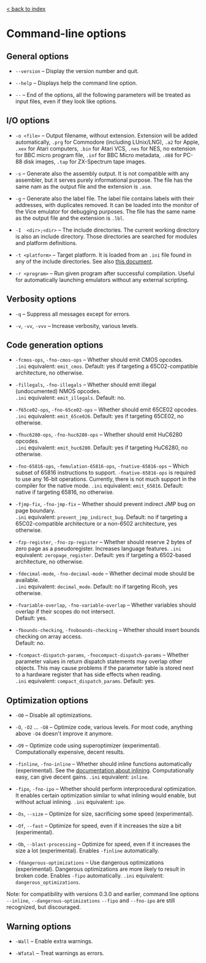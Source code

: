 [< back to index](../index.md)

# Command-line options

## General options

* `--version` – Display the version number and quit.

* `--help` – Displays help the command line option.

* `--` – End of the options, all the following parameters will be treated as input files, even if they look like options.

## I/O options

*  `-o <file>` – Output filename, without extension.
Extension will be added automatically,
`.prg` for Commodore (including LUnix/LNG),
`.a2` for Apple,
`.xex` for Atari computers,
`.bin` for Atari VCS,
`.nes` for NES,
no extension for BBC micro program file,
`.inf` for BBC Micro metadata,
`.d88` for PC-88 disk images,
`.tap` for ZX-Spectrum tape images.

* `-s` – Generate also the assembly output. It is not compatible with any assembler, but it serves purely informational purpose. The file has the same nam as the output file and the extension is `.asm`.

* `-g` – Generate also the label file. The label file contains labels with their addresses, with duplicates removed. It can be loaded into the monitor of the Vice emulator for debugging purposes. The file has the same name as the output file and the extension is `.lbl`.

* `-I  <dir>;<dir>` – The include directories. The current working directory is also an include directory. Those directories are searched for modules and platform definitions.
 
* `-t <platform>` – Target platform. It is loaded from an `.ini` file found in any of the include directories. See also [this document](target-platforms.md).

* `-r <program>` – Run given program after successful compilation. Useful for automatically launching emulators without any external scripting.


## Verbosity options

 * `-q` – Suppress all messages except for errors.

* `-v`, `-vv`, `-vvv` – Increase verbosity, various levels.

## Code generation options

* `-fcmos-ops`, `-fno-cmos-ops` – Whether should emit CMOS opcodes.  
`.ini` equivalent: `emit_cmos`.
Default: yes if targeting a 65C02-compatible architecture, no otherwise.

* `-fillegals`, `-fno-illegals` – Whether should emit illegal (undocumented) NMOS opcodes.  
`.ini` equivalent: `emit_illegals`.
Default: no.

* `-f65ce02-ops`, `-fno-65ce02-ops` – Whether should emit 65CE02 opcodes.  
`.ini` equivalent: `emit_65ce026`. 
Default: yes if targeting 65CE02, no otherwise.

* `-fhuc6280-ops`, `-fno-huc6280-ops` – Whether should emit HuC6280 opcodes.  
`.ini` equivalent: `emit_huc6280`. 
Default: yes if targeting HuC6280, no otherwise.

* `-fno-65816-ops`, `-femulation-65816-ops`, `-fnative-65816-ops` – Which subset of 65816 instructions to support. 
`-fnative-65816-ops` is required to use any 16-bit operations. 
Currently, there is not much support in the compiler for the native mode.
`.ini` equivalent: `emit_65816`. 
Default: native if targeting 65816, no otherwise.

* `-fjmp-fix`, `-fno-jmp-fix` – Whether should prevent indirect JMP bug on page boundary.  
`.ini` equivalent: `prevent_jmp_indirect_bug`.
Default: no if targeting a 65C02-compatible architecture or a non-6502 architecture, yes otherwise.

* `-fzp-register`, `-fno-zp-register` – Whether should reserve 2 bytes of zero page as a pseudoregister.
Increases language features. 
`.ini` equivalent: `zeropage_register`.
Default: yes if targeting a 6502-based architecture, no otherwise.
                    
* `-fdecimal-mode`, `-fno-decimal-mode` – Whether decimal mode should be available.  
`.ini` equivalent: `decimal_mode`.
Default: no if targeting Ricoh, yes otherwise.

* `-fvariable-overlap`, `-fno-variable-overlap` – Whether variables should overlap if their scopes do not intersect.  
Default: yes.

* `-fbounds-checking`, `-fnobounds-checking` – Whether should insert bounds checking on array access.  
Default: no.

* `-fcompact-dispatch-params`, `-fnocompact-dispatch-params` – 
Whether parameter values in return dispatch statements may overlap other objects. 
This may cause problems if the parameter table is stored next to a hardware register that has side effects when reading.  
`.ini` equivalent: `compact_dispatch_params`. Default: yes.

## Optimization options

* `-O0` – Disable all optimizations.

* `-O`, `-O2` ... `-O8` – Optimize code, various levels. For most code, anything above `-O4` doesn't improve it anymore. 

* `-O9` – Optimize code using superoptimizer (experimental). Computationally expensive, decent results.

* `-finline`, `-fno-inline` – Whether should inline functions automatically (experimental).
See the [documentation about inlining](../abi/inlining.md). Computationally easy, can give decent gains.
`.ini` equivalent: `inline`.

* `-fipo`, `-fno-ipo` – Whether should perform interprocedural optimization.
It enables certain optimization similar to what inlining would enable, but without actual inlining.
`.ini` equivalent: `ipo`.

* `-Os`, `--size` – Optimize for size, sacrificing some speed (experimental).

* `-Of`, `--fast` – Optimize for speed, even if it increases the size a bit (experimental).

* `-Ob`, `--blast-processing` – Optimize for speed, even if it increases the size a lot (experimental).
Enables `-finline` automatically. 

* `-fdangerous-optimizations` – Use dangerous optimizations (experimental).
Dangerous optimizations are more likely to result in broken code.
Enables `-fipo` automatically.
`.ini` equivalent: `dangerous_optimizations`. 

Note: for compatibility with versions 0.3.0 and earlier,
command line options `--inline`, `--dangerous-optimizations` `--fipo` and `--fno-ipo` are still recognized, but discouraged.

## Warning options

* `-Wall` – Enable extra warnings.

* `-Wfatal` – Treat warnings as errors.

